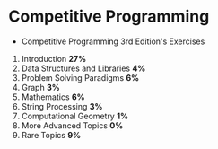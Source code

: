 # Competitive Programming

- Competitive Programming 3rd Edition's Exercises
 1. Introduction **27%**
 2. Data Structures and Libraries **4%**
 3. Problem Solving Paradigms **6%**
 4. Graph **3%**
 5. Mathematics	**6%**
 6. String Processing **3%**
 7. Computational Geometry **1%**
 8. More Advanced Topics **0%**
 9. Rare Topics **9%**
